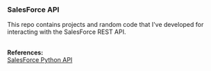 <h3>SalesForce API</h3>
This repo contains projects and random code that I've developed for interacting with the <a href"https://developer.salesforce.com/docs/atlas.en-us.api_rest.meta/api_rest/intro_what_is_rest_api.htm">SalesForce REST API</a>. 


<br><b>References:</b>
<br><a href="https://github.com/simple-salesforce/simple-salesforce">SalesForce Python API</a>
